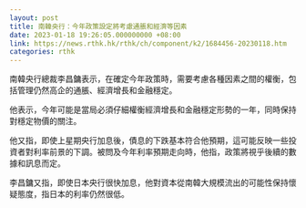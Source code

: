 ```yaml
---
layout: post
title: 南韓央行：今年政策設定將考慮通脹和經濟等因素
date: 2023-01-18 19:26:05.000000000 +08:00
link: https://news.rthk.hk/rthk/ch/component/k2/1684456-20230118.htm
categories: rthk
---
```


南韓央行總裁李昌鏞表示，在確定今年政策時，需要考慮各種因素之間的權衡，包括管理仍然高企的通脹、經濟增長和金融穩定。

他表示，今年可能是當局必須仔細權衡經濟增長和金融穩定形勢的一年，同時保持對穩定物價的關注。

他又指，即使上星期央行加息後，債息的下跌基本符合他預期，這可能反映一些投資者對利率前景的下調。被問及今年利率預期走向時，他指，政策將視乎後續的數據和訊息而定。

李昌鏞又指，即使日本央行很快加息，他對資本從南韓大規模流出的可能性保持懷疑態度，指日本的利率仍然很低。
